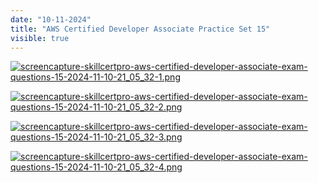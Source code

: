 ```yaml
---
date: "10-11-2024"
title: "AWS Certified Developer Associate Practice Set 15"
visible: true
---
```

<a href="/images/screencapture-skillcertpro-aws-certified-developer-associate-exam-questions-15-2024-11-10-21_05_32-1.png" target="_blank"><img src="/images/screencapture-skillcertpro-aws-certified-developer-associate-exam-questions-15-2024-11-10-21_05_32-1.png" alt="screencapture-skillcertpro-aws-certified-developer-associate-exam-questions-15-2024-11-10-21_05_32-1.png" /></a>

<a href="/images/screencapture-skillcertpro-aws-certified-developer-associate-exam-questions-15-2024-11-10-21_05_32-2.png" target="_blank"><img src="/images/screencapture-skillcertpro-aws-certified-developer-associate-exam-questions-15-2024-11-10-21_05_32-2.png" alt="screencapture-skillcertpro-aws-certified-developer-associate-exam-questions-15-2024-11-10-21_05_32-2.png" /></a>

<a href="/images/screencapture-skillcertpro-aws-certified-developer-associate-exam-questions-15-2024-11-10-21_05_32-3.png" target="_blank"><img src="/images/screencapture-skillcertpro-aws-certified-developer-associate-exam-questions-15-2024-11-10-21_05_32-3.png" alt="screencapture-skillcertpro-aws-certified-developer-associate-exam-questions-15-2024-11-10-21_05_32-3.png" /></a>

<a href="/images/screencapture-skillcertpro-aws-certified-developer-associate-exam-questions-15-2024-11-10-21_05_32-4.png" target="_blank"><img src="/images/screencapture-skillcertpro-aws-certified-developer-associate-exam-questions-15-2024-11-10-21_05_32-4.png" alt="screencapture-skillcertpro-aws-certified-developer-associate-exam-questions-15-2024-11-10-21_05_32-4.png" /></a>


